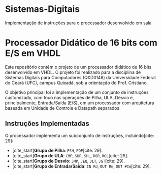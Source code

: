 # Sistemas-Digitais
 Implementação de instruções  para o processador desenvolvido em sala

# Processador Didático de 16 bits com E/S em VHDL
Este repositório contém o projeto de um processador didático de 16 bits desenvolvido em VHDL. O projeto foi realizado para a disciplina de Sistemas Digitais para Computadores (QXD0146) da Universidade Federal do Ceará (UFC), campus Quixadá, sob a orientação do Prof. Cristiano.

O objetivo principal foi a implementação de um conjunto de instruções customizado, com foco nas operações de Pilha, ULA, Desvio e, principalmente, Entrada/Saída (E/S), em um processador com arquitetura baseada em Unidade de Controle e Datapath separados.

 ## Instruções Implementadas
 O processador implementa um subconjunto de instruções, incluindo[cite: 29]:

* [cite_start]**Grupo de Pilha**: `PSH`, `POP`[cite: 29].
* [cite_start]**Grupo de ULA**: `CMP`, `SHR`, `SHL`, `ROR`, `ROL`[cite: 29].
* [cite_start]**Grupo de Desvio**: `JMP`, `JEQ`, `JLT`, `JGT`[cite: 29].
* [cite_start]**Grupo de Entrada/Saída**: `IN Rd`, `OUT Rm`, `OUT #Im`[cite: 29].
